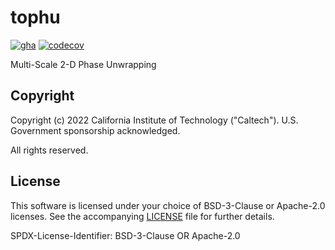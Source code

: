 # tophu

[![gha](https://github.com/opera-adt/tophu/actions/workflows/pytest.yml/badge.svg)](https://github.com/opera-adt/tophu/actions/workflows/pytest.yml)
[![codecov](https://codecov.io/gh/opera-adt/tophu/branch/main/graph/badge.svg?token=ZKUODHKCQS)](https://codecov.io/gh/opera-adt/tophu)

Multi-Scale 2-D Phase Unwrapping

## Copyright

Copyright (c) 2022 California Institute of Technology ("Caltech"). U.S. Government
sponsorship acknowledged.

All rights reserved.

## License

This software is licensed under your choice of BSD-3-Clause or Apache-2.0 licenses. See
the accompanying [LICENSE](LICENSE) file for further details.

SPDX-License-Identifier: BSD-3-Clause OR Apache-2.0
